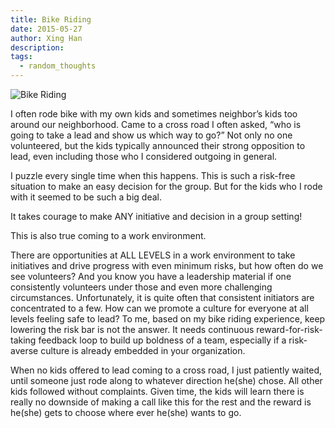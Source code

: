 ```yaml
---
title: Bike Riding
date: 2015-05-27
author: Xing Han
description:
tags:
  - random_thoughts
---
```


![Bike Riding](/bike-riding.jpg)

I often rode bike with my own kids and sometimes neighbor’s kids too around our neighborhood. Came to a cross road I often asked, “who is going to take a lead and show us which way to go?” Not only no one volunteered, but the kids typically announced their strong opposition to lead, even including those who I considered outgoing in general.

I puzzle every single time when this happens. This is such a risk-free situation to make an easy decision for the group. But for the kids who I rode with it seemed to be such a big deal.

It takes courage to make ANY initiative and decision in a group setting!

This is also true coming to a work environment.

There are opportunities at ALL LEVELS in a work environment to take initiatives and drive progress with even minimum risks, but how often do we see volunteers? And you know you have a leadership material if one consistently volunteers under those and even more challenging circumstances. Unfortunately, it is quite often that consistent initiators are concentrated to a few. How can we promote a culture for everyone at all levels feeling safe to lead? To me, based on my bike riding experience, keep lowering the risk bar is not the answer. It needs continuous reward-for-risk-taking feedback loop to build up boldness of a team, especially if a risk-averse culture is already embedded in your organization.

When no kids offered to lead coming to a cross road, I just patiently waited, until someone just rode along to whatever direction he(she) chose. All other kids followed without complaints. Given time, the kids will learn there is really no downside of making a call like this for the rest and the reward is he(she) gets to choose where ever he(she) wants to go.
